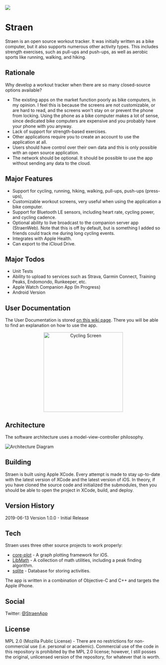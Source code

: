![](https://travis-ci.com/msimms/Straen.svg?branch=master)

# Straen
Straen is an open source workout tracker. It was initially written as a bike computer, but it also supports numerous other activity types. This includes strength exercises, such as pull-ups and push-ups, as well as aerobic sports like running, walking, and hiking.

## Rationale
Why develop a workout tracker when there are so many closed-source options available?
* The existing apps on the market function poorly as bike computers, in my opinion. I feel this is because the screens are not customizable, or are hard to read, and the screens won't stay on or prevent the phone from locking.  Using the phone as a bike computer makes a lot of sense, since dedicated bike computers are expensive and you probably have your phone with you anyway.
* Lack of support for strength-based exercises.
* Other applications require you to create an account to use the application at all.
* Users should have control over their own data and this is only possible with an open source application.
* The network should be optional. It should be possible to use the app without sending any data to the cloud.

## Major Features
* Support for cycling, running, hiking, walking, pull-ups, push-ups (press-ups), 
* Customizable workout screens, very useful when using the application a bike computer.
* Support for Bluetooth LE sensors, including heart rate, cycling power, and cycling cadence.
* Optional ability to live broadcast to the companion server app (StraenWeb). Note that this is off by default, but is something I added so friends could track me during long cycling events.
* Integrates with Apple Health.
* Can export to the iCloud Drive.

## Major Todos
* Unit Tests
* Ability to upload to services such as Strava, Garmin Connect, Training Peaks, Endomondo, Runkeeper, etc.
* Apple Watch Companion App (In Progress)
* Android Version

## User Documentation

The User Documentation is stored [on this wiki page](https://github.com/msimms/Straen/wiki). There you will be able to find an explanation on how to use the app.

<p align="center">
<img src="https://mikesimms.net/straen_images/Cycling.jpg" alt="Cycling Screen" width=256/>
</p>

## Architecture

The software architecture uses a model-view-controller philosophy.

![Architecture Diagram](https://github.com/msimms/Straen/blob/master/Docs/Architecture.png?raw=true)

## Building
Straen is built using Apple XCode. Every attempt is made to stay up-to-date with the latest version of XCode and the latest version of iOS. In theory, if you have cloned the source code and initialized the submodules, then you should be able to open the project in XCode, build, and deploy.

## Version History
2019-06-13 Version 1.0.0 - Initial Release

## Tech
Straen uses three other source projects to work properly:

* [core-plot](https://github.com/core-plot/core-plot) - A graph plotting framework for iOS.
* [LibMath](https://github.com/msimms/LibMath) - A collection of math utilities, including a peak finding algorithm.
* [sqlite](https://www.sqlite.org) - Database for storing activities.

The app is written in a combination of Objective-C and C++ and targets the Apple iPhone.

## Social
Twitter: [@StraenApp](https://twitter.com/StraenApp)

## License
MPL 2.0 (Mozilla Public License) - There are no restrictions for non-commercial use (i.e. personal or academic). Commercial use of the code in this repository is prohibited by the MPL 2.0 license; however, I still posses the original, unlicensed version of the repository, for whatever that is worth.
